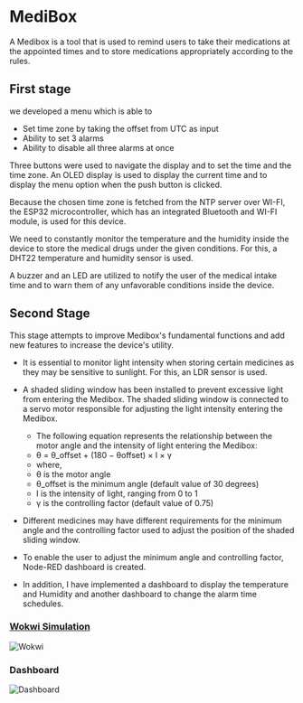 # MediBox
A Medibox is a tool that is used to remind users to take their medications at the appointed times and to store medications appropriately according to the rules.

## First stage

we developed a menu which is able to
* Set time zone by taking the offset from UTC as input
* Ability to set 3 alarms
* Ability to disable all three alarms at once

Three buttons were used to navigate the display and to set the time  and the time zone. An OLED display is used to display the current time and to display the menu option when the push button is clicked.

Because the chosen time zone is fetched from the NTP server over WI-FI, the ESP32 microcontroller, which has an integrated Bluetooth and WI-FI module, is used for this device.

We need to constantly monitor the temperature and the humidity inside the device to store the medical drugs under the given conditions. For this, a DHT22 temperature and humidity sensor is used.

A buzzer and an LED are utilized to notify the user of the medical intake time and to warn them of any unfavorable conditions inside the device.


## Second Stage

This stage attempts to improve Medibox's fundamental functions and add new features to increase the device's utility.

- It is essential to monitor light intensity when storing certain medicines as they may be sensitive to sunlight. For this, an LDR sensor is used.
-  A shaded sliding window has been installed to prevent excessive light from entering the Medibox. The shaded sliding window is connected to a servo motor responsible for adjusting the light intensity entering the Medibox.
	- The following equation represents the relationship between the motor angle and the intensity of light entering the Medibox:
	-  θ = θ_offset + (180 − θoffset) × I × γ 
	- where, 
	- θ is the motor angle 
	- θ_offset is the minimum angle (default value of 30 degrees) 
	- I is the intensity of light, ranging from 0 to 1 
	- γ is the controlling factor (default value of 0.75)
	
- Different medicines may have different requirements for the minimum angle and the controlling factor used to adjust the position of the shaded sliding window.
- To enable the user to adjust the minimum angle and controlling factor, Node-RED dashboard is created.
- In addition, I have implemented a dashboard to display the temperature and Humidity and another dashboard to change the alarm time schedules.

### [Wokwi Simulation](https://wokwi.com/projects/367664700625807361)
![Wokwi](https://github.com/Chamod-Kavinda/MediBox/assets/129760133/7d17adc1-0e60-4faf-911c-1e53c07fa2c0)


### Dashboard
![Dashboard](https://github.com/Chamod-Kavinda/MediBox/assets/129760133/53251433-091d-4f7b-84ab-4e52ca24e0f7)

